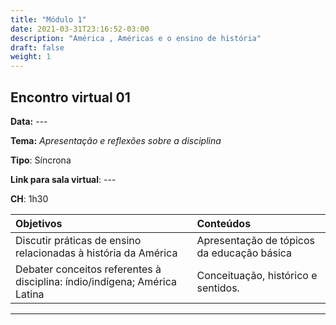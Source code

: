 ```yaml
---
title: "Módulo 1"
date: 2021-03-31T23:16:52-03:00
description: "América , Américas e o ensino de história"
draft: false
weight: 1
---
```


## Encontro virtual 01

**Data:** ---

**Tema:** _Apresentação e reflexões sobre a disciplina_

**Tipo**: Síncrona

**Link para sala virtual**: ---

**CH**: 1h30

| Objetivos           | Conteúdos         |
|:--------------------|:------------------|
| Discutir práticas de ensino relacionadas à história da América | Apresentação de tópicos da educação básica |
|Debater conceitos referentes à disciplina: índio/indígena; América Latina | Conceituação, histórico e sentidos.

***
